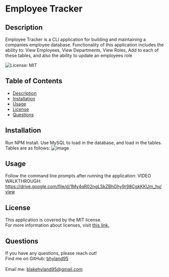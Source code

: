 
  # Employee Tracker
 
  ## Description
  Employee Tracker is a CLI application for building and maintaining a companies employee database. Functionality of this application includes the ability to: View Employees, View Departments, View Roles, Add to each of these tables, and also the ability to update an employees role

  ![License: MIT](https://img.shields.io/badge/License-MIT-yellow.svg)

  ## Table of Contents
  - [Description](#description)
  - [Installation](#installation)
  - [Usage](#usage)
  - [License](#license)
  - [Questions](#questions)

  ## Installation
  Run NPM Install. Use MySQL to load in the database, and load in the tables.
  Tables are as follows:
  ![image](https://user-images.githubusercontent.com/84405590/137671471-38d4d33a-2591-4376-ab9e-56a49f9e391f.png)


  ## Usage
  Follow the command line prompts after running the application:
  VIDEO WALKTHROUGH:
  https://drive.google.com/file/d/1My4qR02ngLSkZBhGhy9r98CgkKKUm_hv/view

  ## License
  This application is covered by the MIT license. 
  <br />
  For more information about licenses, visit [this link.](https://docs.github.com/en/repositories/managing-your-repositorys-settings-and-features/customizing-your-repository/licensing-a-repository)

  ## Questions
  If you have any questions, please reach out! 
  <br />
  Find me on GitHub: [bhyland95](https://github.com/bhyland95)<br />
  <br />
  Email me: blakehyland95@gmail.com
